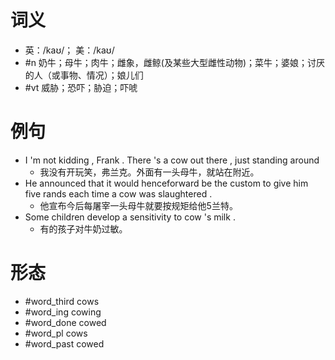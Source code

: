# 词义
- 英：/kaʊ/； 美：/kaʊ/
- #n 奶牛；母牛；肉牛；雌象，雌鲸(及某些大型雌性动物)；菜牛；婆娘；讨厌的人（或事物、情况）；娘儿们
- #vt 威胁；恐吓；胁迫；吓唬
# 例句
- I 'm not kidding , Frank . There 's a cow out there , just standing around
	- 我没有开玩笑，弗兰克。外面有一头母牛，就站在附近。
- He announced that it would henceforward be the custom to give him five rands each time a cow was slaughtered .
	- 他宣布今后每屠宰一头母牛就要按规矩给他5兰特。
- Some children develop a sensitivity to cow 's milk .
	- 有的孩子对牛奶过敏。
# 形态
- #word_third cows
- #word_ing cowing
- #word_done cowed
- #word_pl cows
- #word_past cowed
